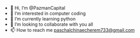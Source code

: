 - 👋 Hi, I’m @PazmanCapital
- 👀 I’m interested in computer coding
- 🌱 I’m currently learning python
- 💞️ I’m looking to collaborate with you all
- 📫 How to reach me paschalchinaecherem733@gmail.com

<!---
PazmanCapital/PazmanCapital is a ✨ special ✨ repository because its `README.md` (this file) appears on your GitHub profile.
You can click the Preview link to take a look at your changes.
--->
